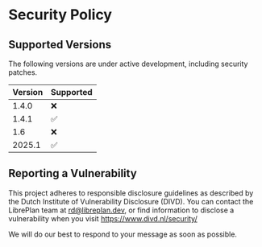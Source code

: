 # Security Policy

## Supported Versions

The following versions are under active development, including security patches.

| Version | Supported          |
| ------- | ------------------ |
| 1.4.0   | :x:                |
| 1.4.1   | :white_check_mark: |
| 1.6     | :x:                |
| 2025.1  | :white_check_mark: |

## Reporting a Vulnerability

This project adheres to responsible disclosure guidelines as described by the Dutch Institute of Vulnerability Disclosure (DIVD).
You can contact the LibrePlan team at rd@libreplan.dev, or find information to disclose a vulnerability when you visit https://www.divd.nl/security/

We will do our best to respond to your message as soon as possible.
